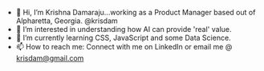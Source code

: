 - 👋 Hi, I’m Krishna Damaraju...working as a Product Manager based out of Alpharetta, Georgia. @krisdam
- 👀 I’m interested in understanding how AI can provide 'real' value.
- 🌱 I’m currently learning CSS, JavaScript and some Data Science.
- 📫 How to reach me: Connect with me on LinkedIn or email me @ krisdam@gmail.com


